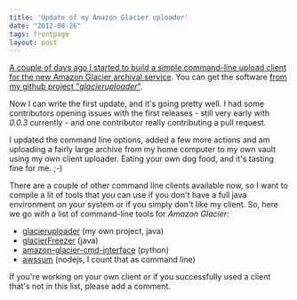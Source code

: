 ```yaml
---
title: 'Update of my Amazon Glacier uploader'
date: "2012-08-26"
tags: frontpage
layout: post
---
```

[A couple of days ago I started to build a simple command-line upload client for the new Amazon Glacier archival service][0]. 
You can get the software [from my github project "*glacieruploader*"][1].

Now I can write the first update, and it's going pretty well. I had some contributors opening issues with the first 
releases - still very early with *0.0.3* currently - and one contributor really contributing a pull request.

I updated the command line options, added a few more actions and am uploading a fairly large archive from my home 
computer to my own vault using my own client uploader. Eating your own dog food, and it's tasting fine for me. ;-)

There are a couple of other command line clients available now, so I want to compile a lit of tools that you can 
use if you don't have a full java environment on your system or if you simply don't like my client. So, here we 
go with a list of command-line tools for *Amazon Glacier*:

* [glacieruploader][1] (my own project, java)
* [glacierFreezer][2] (java)
* [amazon-glacier-cmd-interface][3] (python)
* [awssum][5] (nodejs, I count that as command line)

If you're working on your own client or if you successfully used a client that's not in this list, please add a comment.

[0]: /simple-uploader-for-amazon-glacier-archiving/
[1]: https://github.com/MoriTanosuke/glacieruploader
[2]: http://www.glacierfreezer.com/
[3]: https://github.com/uskudnik/amazon-glacier-cmd-interface
[4]: https://github.com/brodul/glacier-cli
[5]: https://github.com/appsattic/node-awssum

